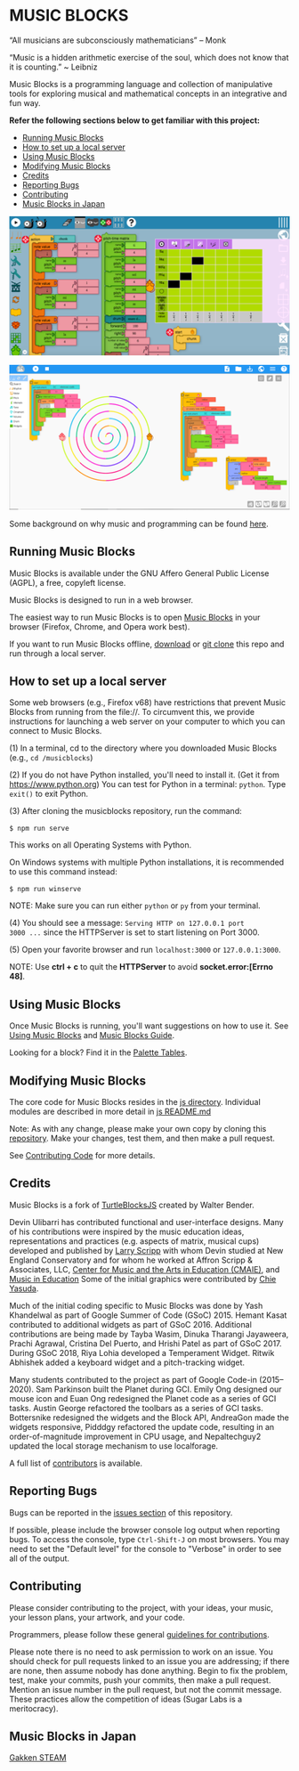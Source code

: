 MUSIC BLOCKS
============

“All musicians are subconsciously mathematicians” – Monk

“Music is a hidden arithmetic exercise of the soul, which does not
know that it is counting.” ~ Leibniz

Music Blocks is a programming language and collection of manipulative
tools for exploring musical and mathematical concepts in an
integrative and fun way.

**Refer the following sections below to get familiar with this project:**

* [Running Music Blocks](#RUNNING_MUSIC_BLOCKS)
* [How to set up a local server](#HOW_TO_SET_UP_A_LOCAL_SERVER)
* [Using Music Blocks](#USING_MUSIC_BLOCKS)
* [Modifying Music Blocks](#MODIFYING_MUSIC_BLOCKS)
* [Credits](#CREDITS)
* [Reporting Bugs](#REPORTING_BUGS)
* [Contributing](#CONTRIBUTING)
* [Music Blocks in Japan](#MUSIC_BLOCKS_IN_JAPAN)

![alt tag](https://raw.githubusercontent.com/sugarlabs/musicblocks/master/screenshots/Screenshot-1.png)

![alt tag](https://raw.githubusercontent.com/sugarlabs/musicblocks/master/screenshots/Screenshot-2.png)

Some background on why music and programming can be found [here](http://github.com/sugarlabs/musicblocks/tree/master/WhyMusicBlocks.md).

## <a name="RUNNING_MUSIC_BLOCKS"></a>Running Music Blocks

Music Blocks is available under the GNU Affero General Public License (AGPL), a free, copyleft license.

Music Blocks is designed to run in a web browser.

The easiest way to run Music Blocks is to open [Music
Blocks](https://musicblocks.sugarlabs.org) in your browser (Firefox,
Chrome, and Opera work best).

If you want to run Music Blocks offline,
[download](https://github.com/sugarlabs/musicblocks/archive/master.zip)
or [git clone](https://github.com/sugarlabs/musicblocks.git) this repo
and run through a local server.

## <a name="HOW_TO_SET_UP_A_LOCAL_SERVER"></a>How to set up a local server

Some web browsers (e.g., Firefox v68) have restrictions that prevent
Music Blocks from running from the file://. To circumvent this, we
provide instructions for launching a web server on your computer to
which you can connect to Music Blocks.

(1) In a terminal, cd to the directory where you downloaded Music
Blocks (e.g., <code>cd /musicblocks</code>)

(2) If you do not have Python installed, you'll need to install
it. (Get it from https://www.python.org) You can test for Python in a
terminal: <code>python</code>. Type <code>exit()</code> to exit
Python.
 
(3) After cloning the musicblocks repository, run the command:

```
$ npm run serve
```

This works on all Operating Systems with Python.

On Windows systems with multiple Python installations, it is
recommended to use this command instead:

```
$ npm run winserve
```

NOTE: Make sure you can run either <code>python</code> or
<code>py</code> from your terminal.

(4) You should see a message: <code>Serving HTTP on 127.0.0.1 port 3000
...</code> since the HTTPServer is set to start listening on Port
3000.

(5) Open your favorite browser and run <code>localhost:3000</code> or
<code>127.0.0.1:3000</code>.

NOTE: Use **ctrl + c** to quit the **HTTPServer** to avoid
**socket.error:[Errno 48]**.

## <a name="USING_MUSIC_BLOCKS"></a>Using Music Blocks

Once Music Blocks is running, you'll want suggestions on how to use it.
See [Using Music
Blocks](http://github.com/sugarlabs/musicblocks/tree/master/documentation/README.md)
and [Music Blocks
Guide](http://github.com/sugarlabs/musicblocks/tree/master/guide/README.md).

Looking for a block? Find it in the [Palette
Tables](https://github.com/sugarlabs/musicblocks/blob/master/guide/README.md#APPENDIX_1).

## <a name="MODIFYING_MUSIC_BLOCKS"></a>Modifying Music Blocks

The core code for Music Blocks resides in the [js
directory](https://github.com/sugarlabs/musicblocks/tree/master/js). Individual
modules are described in more detail in [js
README.md](https://github.com/sugarlabs/musicblocks/blob/master/js/README.md)

Note: As with any change, please make your own copy by cloning this
[repository](https://github.com/sugarlabs/musicblocks.git). Make
your changes, test them, and then make a pull request.

See [Contributing
Code](https://github.com/sugarlabs/sugar-docs/blob/master/src/contributing.md)
for more details.

## <a name="CREDITS"></a>Credits

Music Blocks is a fork of
[TurtleBlocksJS](https://github.com/sugarlabs/turtleblocksjs)
created by Walter Bender.

Devin Ulibarri has contributed functional and user-interface
designs. Many of his contributions were inspired by the music
education ideas, representations and practices (e.g. aspects of
matrix, musical cups) developed and published by [Larry
Scripp](http://www.larryscripp.net/) with whom Devin studied at New
England Conservatory and for whom he worked at Affron Scripp &
Associates, LLC, [Center for Music and the Arts in Education
(CMAIE)](http://centerformie.org/), and [Music in
Education](http://music-in-education.org/) Some of the initial graphics
were contributed by [Chie Yasuda](http://www.chieyasuda.com).

Much of the initial coding specific to Music Blocks was done by
Yash Khandelwal as part of Google Summer of Code (GSoC) 2015. Hemant
Kasat contributed to additional widgets as part of GSoC
2016. Additional contributions are being made by Tayba Wasim, Dinuka
Tharangi Jayaweera, Prachi Agrawal, Cristina Del Puerto, and Hrishi
Patel as part of GSoC 2017. During GSoC 2018, Riya Lohia developed a
Temperament Widget. Ritwik Abhishek added a keyboard widget and a
pitch-tracking widget.

Many students contributed to the project as part of Google Code-in
(2015&ndash;2020). Sam Parkinson built the Planet during GCI. Emily
Ong designed our mouse icon and Euan Ong redesigned the Planet code as
a series of GCI tasks.  Austin George refactored the toolbars as a
series of GCI tasks. Bottersnike redesigned the widgets and the Block
API, AndreaGon made the widgets responsive, Pidddgy refactored the
update code, resulting in an order-of-magnitude improvement in CPU
usage, and Nepaltechguy2 updated the local storage mechanism to use
localforage.

A full list of
[contributors](https://github.com/sugarlabs/musicblocks/graphs/contributors)
is available.

## <a name="REPORTING_BUGS"></a>Reporting Bugs

Bugs can be reported in the
[issues section](https://github.com/sugarlabs/musicblocks/issues)
of this repository.

If possible, please include the browser console log output when
reporting bugs. To access the console, type ```Ctrl-Shift-J``` on most
browsers. You may need to set the "Default level" for the console to
"Verbose" in order to see all of the output.

## <a name="CONTRIBUTING"></a>Contributing

Please consider contributing to the project, with your ideas, your
music, your lesson plans, your artwork, and your code.

Programmers, please follow these general [guidelines for
contributions](https://github.com/sugarlabs/sugar-docs/blob/master/src/contributing.md).

Please note there is no need to ask permission to work on an
issue. You should check for pull requests linked to an issue you are
addressing; if there are none, then assume nobody has done
anything. Begin to fix the problem, test, make your commits, push your
commits, then make a pull request. Mention an issue number in the pull
request, but not the commit message. These practices allow the
competition of ideas (Sugar Labs is a meritocracy).

## <a name="MUSIC_BLOCKS_IN_JAPAN"></a>Music Blocks in Japan

[Gakken STEAM](https://gakken-steam.jp/music_blocks/)
